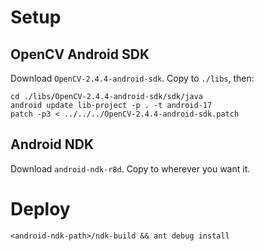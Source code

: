 Setup
=====

OpenCV Android SDK
------------------

Download `OpenCV-2.4.4-android-sdk`.
Copy to `./libs`, then:

    cd ./libs/OpenCV-2.4.4-android-sdk/sdk/java
    android update lib-project -p . -t android-17
    patch -p3 < ../../../OpenCV-2.4.4-android-sdk.patch

Android NDK
-----------

Download `android-ndk-r8d`.
Copy to wherever you want it.

Deploy
======

    <android-ndk-path>/ndk-build && ant debug install
